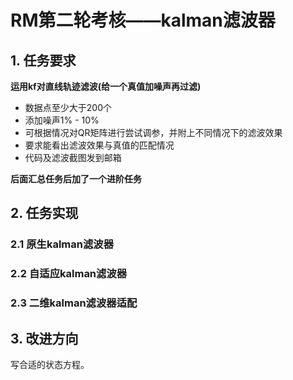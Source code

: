 # RM第二轮考核——kalman滤波器

## 1. 任务要求

**运用kf对直线轨迹滤波(给一个真值加噪声再过滤)**

- 数据点至少大于200个
- 添加噪声1% - 10%
- 可根据情况对QR矩阵进行尝试调参，并附上不同情况下的滤波效果
- 要求能看出滤波效果与真值的匹配情况
- 代码及滤波截图发到邮箱

**后面汇总任务后加了一个进阶任务**

## 2. 任务实现

### 2.1 原生kalman滤波器

### 2.2 自适应kalman滤波器

### 2.3 二维kalman滤波器适配

## 3. 改进方向

写合适的状态方程。